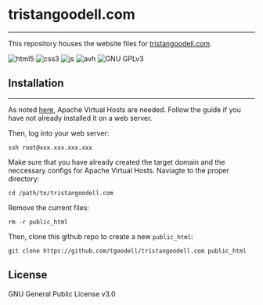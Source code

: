 # tristangoodell.com

---

This repository houses the website files for [tristangoodell.com](https://tristangoodell.com). 

![html5](https://img.shields.io/badge/code-HTML5-orange.svg)
![css3](https://img.shields.io/badge/code-CSS-blue.svg)
![js](https://img.shields.io/badge/code-JS-yellow.svg)
![avh](https://img.shields.io/badge/web-Apache%20Virtual%20Hosts-critical.svg)
![GNU GPLv3](https://img.shields.io/badge/license-GNU%20GPLv3-%23a42e2b.svg)

## Installation

---

As noted [here](https://blog.tgoodell.com/guide-to-apache-virtual-hosts/), Apache Virtual Hosts are needed. Follow the guide if you have not already installed it on a web server. 

Then, log into your web server: 

`ssh root@xxx.xxx.xxx.xxx`

Make sure that you have already created the target domain and the neccessary configs for Apache Virtual Hosts. Naviagte to the proper directory:

`cd /path/to/tristangoodell.com`

Remove the current files:

`rm -r public_html`

Then, clone this github repo to create a new `public_html`:

`git clone https://github.com/tgoodell/tristangoodell.com public_html`

## License

GNU General Public License v3.0
